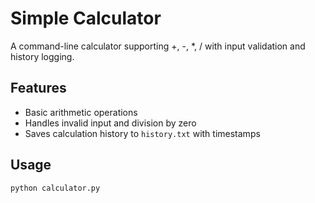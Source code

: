 # Simple Calculator

A command-line calculator supporting +, -, *, / with input validation and history logging.

## Features
- Basic arithmetic operations
- Handles invalid input and division by zero
- Saves calculation history to `history.txt` with timestamps

## Usage
```bash
python calculator.py
```

